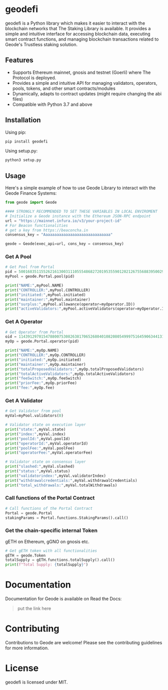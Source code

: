 # geodefi

geodefi is a Python library which makes it easier to interact with the blockchain networks that The Staking Library is available.
It provides a simple and intuitive interface for accessing blockchain data, executing smart contract functions, and managing blockchain transactions related to Geode's Trustless staking solution.

## Features

- Supports Ethereum mainnet, gnosis and testnet (Goerli) where The Protocol is deployed.
- Provides a simple and intuitive API for managing validators, operators, pools, tokens, and other smart contracts/modules
- Dynamically, adapts to contract updates (might require changing the abi files)
- Compatible with Python 3.7 and above

## Installation

Using pip:

```sh
pip install geodefi
```

Using setup.py:

```sh
python3 setup.py
```

## Usage

Here's a simple example of how to use Geode Library to interact with the Geode Finance Systems:

```python
from geode import Geode

#### STRONGLY RECOMMENDED TO SET THESE VARIABLES IN LOCAL ENVIROMENT
# Initialize a Geode instance with the Ethereum JSON-RPC endpoint
url = "https://mainnet.infura.io/v3/your-project-id"
# For Beacon functionalities
# get a key from https://beaconcha.in
consensus_key = "Aaaaaaaaaaaaaaaaaaaaaaaaaaaaaa"

geode = Geode(exec_api=url, cons_key = consensus_key)
```

### Get A Pool

```python
# Get Pool from Portal
pid = 50016835115526216130031110555486827201953559012021267556883950029143900999178
myPool = geode.Portal.pool(pid)

print("NAME:",myPool.NAME)
print("CONTROLLER:",myPool.CONTROLLER)
print("initiated:",myPool.initiated)
print("maintainer:",myPool.maintainer)
print("surplus:",myPool.allowance(operator=myOperator.ID))
print("activeValidators:",myPool.activeValidators(operator=myOperator.ID))
```

### Get A Operator

```python
# Get Operator from Portal
oid = 114391297015478800753082638170652680401082080549997516459063441314156612391510
myOp = geode.Portal.operator(pid)

print("NAME:",myOp.NAME)
print("CONTROLLER:",myOp.CONTROLLER)
print("initiated:",myOp.initiated)
print("maintainer:",myOp.maintainer)
print("totalProposedValidators:",myOp.totalProposedValidators)
print("totalActiveValidators:",myOp.totalActiveValidators)
print("feeSwitch:",myOp.feeSwitch)
print("priorFee:",myOp.priorFee)
print("fee:",myOp.fee)
```

### Get A Validator

```python
# Get Validator from pool
myVal=myPool.validators(0)

# Validator state on execution layer
print("state:",myVal.state)
print("index:",myVal.index)
print("poolId:",myVal.poolId)
print("operatorId:",myVal.operatorId)
print("poolFee:",myVal.poolFee)
print("operatorFee:",myVal.operatorFee)

# Validator state on consensus layer
print("slashed:",myVal.slashed)
print("status:",myVal.status)
print("validatorindex:",myVal.validatorIndex)
print("withdrawalcredentials:",myVal.withdrawalCredentials)
print("total_withdrawals:",myVal.totalWithdrawals)
```

### Call functions of the Portal Contract

```python
# Call functions of the Portal Contract
Portal = geode.Portal
stakingParams = Portal.functions.StakingParams().call()
```

### Get the chain-specific internal Token

gETH on Ethereum, gGNO on gnosis etc.

```python
# Get gETH token with all functionalities
gETH = geode.Token
totalSupply = gETH.functions.totalSupply().call()
print(f"Total Supply: {totalSupply}")
```

# Documentation

Documentation for Geode is available on Read the Docs:
> put the link here

# Contributing

Contributions to Geode are welcome! Please see the contributing guidelines for more information.

# License

geodefi is licensed under MIT.
